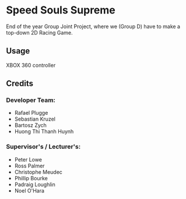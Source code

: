 # Speed Souls Supreme
End of the year Group Joint Project, where we (Group D) have to make a top-down 2D Racing Game.
## Usage
XBOX 360 controller

## Credits
### Developer Team:
* Rafael Plugge
* Sebastian Kruzel
* Bartosz Zych
* Huong Thi Thanh Huynh

### Supervisor's / Lecturer's:
* Peter Lowe
* Ross Palmer
* Christophe Meudec
* Phillip Bourke
* Padraig Loughlin
* Noel O'Hara